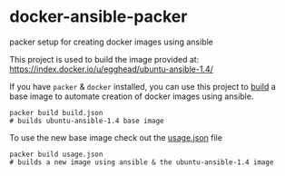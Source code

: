 docker-ansible-packer
=====================

packer setup for creating docker images using ansible

This project is used to build the image provided at: https://index.docker.io/u/egghead/ubuntu-ansible-1.4/

If you have `packer` & `docker` installed, you can use this project to [build](https://github.com/eggsby/docker-ansible-packer/blob/master/build.json) a base image to automate creation of docker images using ansible.

    packer build build.json
    # builds ubuntu-ansible-1.4 base image

To use the new base image check out the [usage.json](https://github.com/eggsby/docker-ansible-packer/blob/master/usage.json) file

    packer build usage.json
    # builds a new image using ansible & the ubuntu-ansible-1.4 image
